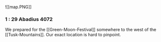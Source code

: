 ![[map.PNG]]
### 1 : 29 Abadius 4072
We prepared for the [[Green-Moon-Festival]] somewhere to the west of the [[Tusk-Mountains]]. Our exact location is hard to pinpoint.


